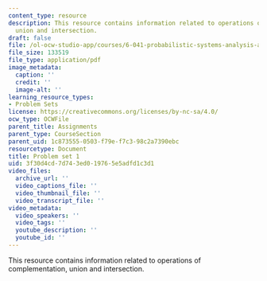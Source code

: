 ```yaml
---
content_type: resource
description: This resource contains information related to operations of complementation,
  union and intersection.
draft: false
file: /ol-ocw-studio-app/courses/6-041-probabilistic-systems-analysis-and-applied-probability-fall-2010/3f30d4cd7d743ed019765e5adfd1c3d1_MIT6_041F10_assn01.pdf
file_size: 133519
file_type: application/pdf
image_metadata:
  caption: ''
  credit: ''
  image-alt: ''
learning_resource_types:
- Problem Sets
license: https://creativecommons.org/licenses/by-nc-sa/4.0/
ocw_type: OCWFile
parent_title: Assignments
parent_type: CourseSection
parent_uid: 1c873555-0503-f79e-f7c3-98c2a7390ebc
resourcetype: Document
title: Problem set 1
uid: 3f30d4cd-7d74-3ed0-1976-5e5adfd1c3d1
video_files:
  archive_url: ''
  video_captions_file: ''
  video_thumbnail_file: ''
  video_transcript_file: ''
video_metadata:
  video_speakers: ''
  video_tags: ''
  youtube_description: ''
  youtube_id: ''
---
```

This resource contains information related to operations of complementation, union and intersection.